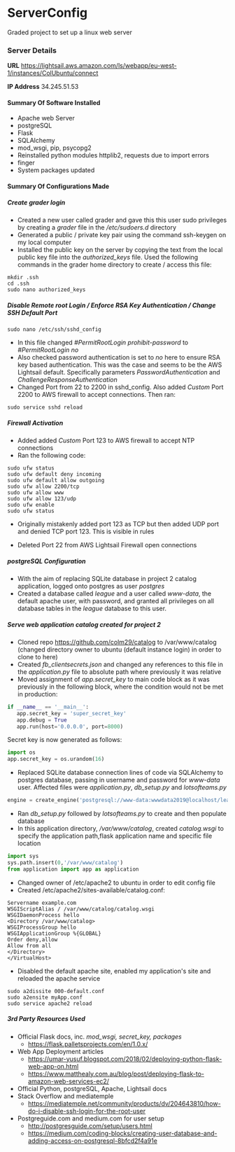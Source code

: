 # ServerConfig
Graded project to set up a linux web server

### Server Details
**URL** https://lightsail.aws.amazon.com/ls/webapp/eu-west-1/instances/ColUbuntu/connect

**IP Address** 34.245.51.53
#### Summary Of Software Installed
* Apache web Server
* postgreSQL
* Flask
* SQLAlchemy
* mod_wsgi, pip, psycopg2
* Reinstalled python modules httplib2, requests due to import errors
* finger
* System packages updated

#### Summary Of Configurations Made
##### Create grader login
* Created a new user called grader and gave this this user sudo privileges by creating a _grader_ file in the _/etc/sudoers.d_ directory
* Generated a public / private key pair using the command ssh-keygen on my local computer
* Installed the public key on the server by copying the text from the local public key file into the _authorized_keys_ file.  Used the following commands in the grader home directory to create / access this file:
```
mkdir .ssh
cd .ssh
sudo nano authorized_keys
```

##### Disable Remote root Login / Enforce RSA Key Authentication / Change SSH Default Port
```
sudo nano /etc/ssh/sshd_config
```
* In this file changed _#PermitRootLogin prohibit-password_ to _#PermitRootLogin no_
* Also checked password authentication is set to _no_ here to ensure RSA key based authentication.  This was the case and seems to be the AWS Lightsail default.  Specifically parameters _PasswordAuthentication_ and _ChallengeResponseAuthentication_
* Changed Port from 22 to 2200 in sshd_config.  Also added _Custom_ Port 2200 to AWS firewall to accept connections. Then ran:
```
sudo service sshd reload
````

##### Firewall Activation
* Added added _Custom_ Port 123 to AWS firewall to accept NTP connections
* Ran the following code:
```
sudo ufw status
sudo ufw default deny incoming
sudo ufw default allow outgoing
sudo ufw allow 2200/tcp
sudo ufw allow www
sudo ufw allow 123/udp
sudo ufw enable
sudo ufw status
```
* Originally mistakenly added port 123 as TCP but then added UDP port and denied TCP port 123.  This is visible in rules

* Deleted Port 22 from AWS Lightsail Firewall open connections

##### postgreSQL Configuration
* With the aim of replacing SQLite database in project 2 catalog application, logged onto postgres as user _postgres_
* Created a database called _league_ and a user called _www-data_, the default apache user,  with password, and granted all privileges on all database tables in the _league_ database to this user.

##### Serve web application _catalog_ created for project 2
 * Cloned repo https://github.com/colm29/catalog to /var/www/catalog (changed directory owner to ubuntu (default instance login) in order to clone to here)
 * Created _fb_clientsecrets.json_ and changed any references to this file in the _application.py_ file to absolute path where previously it was relative
 * Moved assignment of _app.secret_key_ to main code block as it was previously in the following block, where the condition would not be met in production:
 ```python
 if __name__ == '__main__':
    app.secret_key = 'super_secret_key'
    app.debug = True
    app.run(host='0.0.0.0', port=8000)
```
Secret key is now generated as follows:
```python
import os
app.secret_key = os.urandom(16)
```

* Replaced SQLite database connection lines of code via SQLAlchemy to postgres database, passing in username and password for _www-data_ user.  Affected files were _application.py_, _db_setup.py_ and _lotsofteams.py_
```python
engine = create_engine('postgresql://www-data:wwwdata2019@localhost/league')
```
* Ran _db_setup.py_ followed by _lotsofteams.py_ to create and then populate database
* In this application directory, _/var/www/catalog_, created _catalog.wsgi_ to specify the application path,flask application name and specific file location
 ```python
 import sys
 sys.path.insert(0,'/var/www/catalog')
from application import app as application
```

* Changed owner of /etc/apache2 to ubuntu in order to edit config file
* Created /etc/apache2/sites-available/catalog.conf:
```<VirtualHost *>
Servername example.com
WSGIScriptAlias / /var/www/catalog/catalog.wsgi
WSGIDaemonProcess hello
<Directory /var/www/catalog>
WSGIProcessGroup hello
WSGIApplicationGroup %{GLOBAL}
Order deny,allow
Allow from all
</Directory>
</VirtualHost>
```
* Disabled the default apache site, enabled my application's site and reloaded the apache service
```
sudo a2dissite 000-default.conf
sudo a2ensite myApp.conf
sudo service apache2 reload
```

##### 3rd Party Resources Used
* Official Flask docs, inc. _mod_wsgi, secret_key, packages_
  * https://flask.palletsprojects.com/en/1.0.x/
* Web App Deployment articles
  * https://umar-yusuf.blogspot.com/2018/02/deploying-python-flask-web-app-on.html
  * https://www.matthealy.com.au/blog/post/deploying-flask-to-amazon-web-services-ec2/
* Official Python, postgreSQL, Apache, Lightsail docs
* Stack Overflow and mediatemple
  * https://mediatemple.net/community/products/dv/204643810/how-do-i-disable-ssh-login-for-the-root-user
* Postgreguide.com and medium.com for user setup
  * http://postgresguide.com/setup/users.html
  * https://medium.com/coding-blocks/creating-user-database-and-adding-access-on-postgresql-8bfcd2f4a91e
